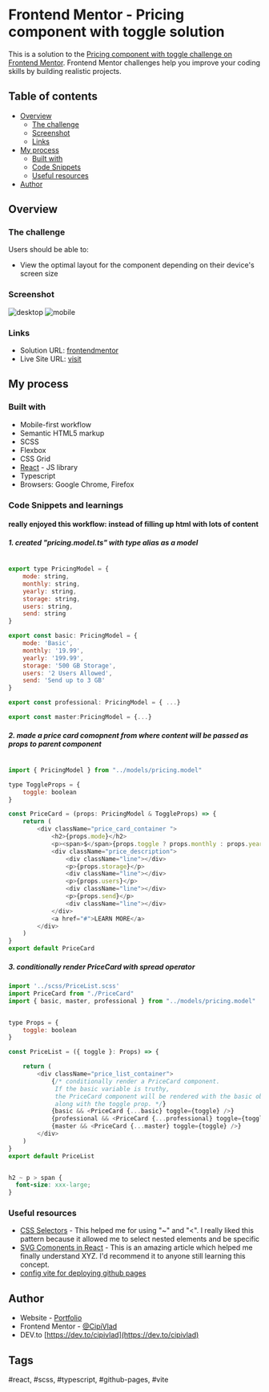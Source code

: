 # Frontend Mentor - Pricing component with toggle solution

This is a solution to the [Pricing component with toggle challenge on Frontend Mentor](https://www.frontendmentor.io/challenges/pricing-component-with-toggle-8vPwRMIC). Frontend Mentor challenges help you improve your coding skills by building realistic projects. 

## Table of contents

- [Overview](#overview)
  - [The challenge](#the-challenge)
  - [Screenshot](#screenshot)
  - [Links](#links)
- [My process](#my-process)
  - [Built with](#built-with)
  - [Code Snippets](#code-snippets-and-learnings)
  - [Useful resources](#useful-resources)
- [Author](#author)


## Overview

### The challenge

Users should be able to:

- View the optimal layout for the component depending on their device's screen size

### Screenshot

![desktop](./public/screenshot.png) ![mobile](./public/screenshot_mobile.png)


### Links

- Solution URL: [frontendmentor](https://your-solution-url.com)
- Live Site URL: [visit](https://cipivlad.github.io/pricing_components/)

## My process

### Built with

- Mobile-first workflow
- Semantic HTML5 markup
- SCSS 
- Flexbox
- CSS Grid
- [React](https://react.dev/) - JS library
- Typescript
- Browsers: Google Chrome, Firefox

### Code Snippets and learnings

#### really enjoyed this workflow: instead of filling up html with lots of content
##### 1.  created "pricing.model.ts" with type alias as a model
```js

export type PricingModel = {
    mode: string,
    monthly: string,
    yearly: string,
    storage: string,
    users: string,
    send: string
}

export const basic: PricingModel = {
    mode: 'Basic',
    monthly: '19.99',
    yearly: '199.99',
    storage: '500 GB Storage',
    users: '2 Users Allowed',
    send: 'Send up to 3 GB'
} 

export const professional: PricingModel = { ...}

export const master:PricingModel = {...}

```
##### 2. made a price card comopnent from where content will be passed as props to parent component
```js

import { PricingModel } from "../models/pricing.model"

type ToggleProps = {
    toggle: boolean
}

const PriceCard = (props: PricingModel & ToggleProps) => {
    return (
        <div className="price_card_container ">
            <h2>{props.mode}</h2>
            <p><span>$</span>{props.toggle ? props.monthly : props.yearly}</p>
            <div className="price_description">
                <div className="line"></div>
                <p>{props.storage}</p>
                <div className="line"></div>
                <p>{props.users}</p>
                <div className="line"></div>
                <p>{props.send}</p>
                <div className="line"></div>
            </div>
            <a href="#">LEARN MORE</a>
        </div>
    )
}
export default PriceCard

```

##### 3. conditionally render PriceCard with spread operator 
```js
import '../scss/PriceList.scss'
import PriceCard from "./PriceCard"
import { basic, master, professional } from "../models/pricing.model"


type Props = {
    toggle: boolean
}

const PriceList = ({ toggle }: Props) => {

    return (
        <div className="price_list_container">
            {/* conditionally render a PriceCard component.
             If the basic variable is truthy, 
             the PriceCard component will be rendered with the basic object spread into its props, 
             along with the toggle prop. */}
            {basic && <PriceCard {...basic} toggle={toggle} />}
            {professional && <PriceCard {...professional} toggle={toggle} />}
            {master && <PriceCard {...master} toggle={toggle} />}
        </div>
    )
}
export default PriceList
```


```css

h2 ~ p > span {
  font-size: xxx-large;
}

```

### Useful resources

- [CSS Selectors](https://www.w3schools.com/cssref/css_selectors.php) - This helped me for using "~" and "<". I really liked this pattern because it allowed me to select nested elements and be specific
- [SVG Comonents in React](https://css-tricks.com/creating-ui-components-in-svg/) - This is an amazing article which helped me finally understand XYZ. I'd recommend it to anyone still learning this concept.
- [config vite for deploying github pages](https://vitejs.dev/guide/static-deploy#github-pages)


## Author

- Website - [Portfolio](https://cipivlad.github.io/myportfoliosite/)
- Frontend Mentor - [@CipiVlad](https://www.frontendmentor.io/profile/CipiVlad)
- DEV.to [https://dev.to/cipivlad](https://dev.to/cipivlad)

## Tags

#react, #scss, #typescript, #github-pages, #vite

